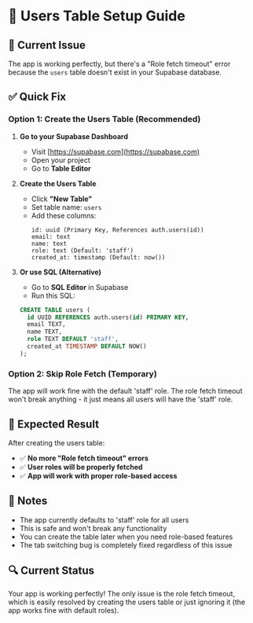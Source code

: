 # 🔧 Users Table Setup Guide

## 🚨 **Current Issue**
The app is working perfectly, but there's a "Role fetch timeout" error because the `users` table doesn't exist in your Supabase database.

## ✅ **Quick Fix**

### **Option 1: Create the Users Table (Recommended)**

1. **Go to your Supabase Dashboard**
   - Visit [https://supabase.com](https://supabase.com)
   - Open your project
   - Go to **Table Editor**

2. **Create the Users Table**
   - Click **"New Table"**
   - Set table name: `users`
   - Add these columns:
     ```
     id: uuid (Primary Key, References auth.users(id))
     email: text
     name: text
     role: text (Default: 'staff')
     created_at: timestamp (Default: now())
     ```

3. **Or use SQL (Alternative)**
   - Go to **SQL Editor** in Supabase
   - Run this SQL:
   ```sql
   CREATE TABLE users (
     id UUID REFERENCES auth.users(id) PRIMARY KEY,
     email TEXT,
     name TEXT,
     role TEXT DEFAULT 'staff',
     created_at TIMESTAMP DEFAULT NOW()
   );
   ```

### **Option 2: Skip Role Fetch (Temporary)**

The app will work fine with the default 'staff' role. The role fetch timeout won't break anything - it just means all users will have the 'staff' role.

## 🎯 **Expected Result**

After creating the users table:
- ✅ **No more "Role fetch timeout" errors**
- ✅ **User roles will be properly fetched**
- ✅ **App will work with proper role-based access**

## 📝 **Notes**

- The app currently defaults to 'staff' role for all users
- This is safe and won't break any functionality
- You can create the table later when you need role-based features
- The tab switching bug is completely fixed regardless of this issue

## 🔍 **Current Status**

Your app is working perfectly! The only issue is the role fetch timeout, which is easily resolved by creating the users table or just ignoring it (the app works fine with default roles). 